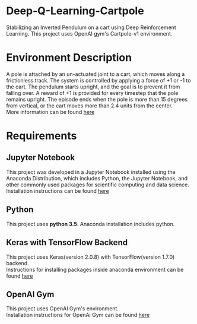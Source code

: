 # Deep-Q-Learning-Cartpole
Stabilizing an Inverted Pendulum on a cart using Deep Reinforcement Learning. This project uses OpenAI gym's Cartpole-v1 environment.

# Environment Description
A pole is attached by an un-actuated joint to a cart, which moves along a frictionless track. The system is controlled by applying a force of +1 or -1 to the cart. The pendulum starts upright, and the goal is to prevent it from falling over. A reward of +1 is provided for every timestep that the pole remains upright. The episode ends when the pole is more than 15 degrees from vertical, or the cart moves more than 2.4 units from the center. <br />
More information can be found [here](https://gym.openai.com/envs/CartPole-v1/)

# Requirements
## Jupyter Notebook
This project was developed in a Jupyter Notebook installed using the Anaconda Distribution, which includes Python, the Jupyter Notebook, and other commonly used packages for scientific computing and data science.<br />
Installation instructions can be found [here](https://www.anaconda.com/download/)<br />
## Python
This project uses **python 3.5**. Anaconda installation includes python.
## Keras with TensorFlow Backend
This project uses Keras(version 2.0.8) with TensorFlow(version 1.7.0) backend.<br />
Instructions for installing packages inside anaconda environment can be found [here](https://conda.io/docs/user-guide/tasks/manage-pkgs.html)
## OpenAI Gym
This project uses OpenAI Gym's environment.<br />
Installation instructions for OpenAi Gym can be found [here](https://github.com/openai/gym#installation)
